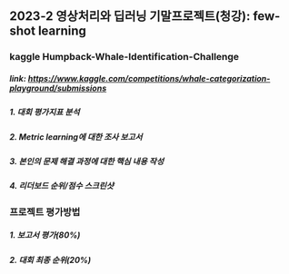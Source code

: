 ## 2023-2 영상처리와 딥러닝 기말프로젝트(청강): few-shot learning

### kaggle Humpback-Whale-Identification-Challenge
##### link: https://www.kaggle.com/competitions/whale-categorization-playground/submissions

##### 1. 대회 평가지표 분석
##### 2. Metric learning에 대한 조사 보고서
##### 3. 본인의 문제 해결 과정에 대한 핵심 내용 작성
##### 4. 리더보드 순위/점수 스크린샷 

### 프로젝트 평가방법
##### 1. 보고서 평가(80%)
##### 2. 대회 최종 순위(20%)
